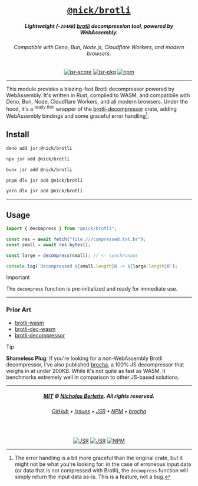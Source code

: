 <div align="center">

# [`@nick/brotli`][JSR]

##### Lightweight (`~204KB`) [brotli] decompression tool, powered by WebAssembly.

###### Compatible with Deno, Bun, Node.js, Cloudflare Workers, and modern browsers.

[![jsr-score][badge-jsr-score]][badge-jsr-score]
[![jsr-pkg][badge-jsr-pkg]][badge-jsr-pkg] [![npm][badge-npm]][NPM]

</div>

---

This module provides a blazing-fast Brotli decompressor powered by WebAssembly.
It's written in Rust, compiled to WASM, and compatibile with Deno, Bun, Node,
Cloudflare Workers, and all modern browsers. Under the hood, it's a
<sup><em>really</em> thin</sup> wrapper of the [brotli-decompressor] crate,
adding WebAssembly bindings and some graceful error handling[^1].

[^1]: The error handling is a bit more graceful than the original crate, but it
    might not be what you're looking for: in the case of erroneous input data
    (or data that is not compressed with Brotli), the `decompress` function will
    simply return the input data as-is[^2]. This is a feature, not a bug.

[^2]: Note that "as-is" does not mean the same exact `Uint8Array` object is
    returned; the data, however, will be the same as what was passed in.

## Install

```sh
deno add jsr:@nick/brotli
```

```sh
npx jsr add @nick/brotli
```

```sh
bunx jsr add @nick/brotli
```

```sh
pnpm dlx jsr add @nick/brotli
```

```sh
yarn dlx jsr add @nick/brotli
```

---

## Usage

```ts
import { decompress } from "@nick/brotli";

const res = await fetch("file:///compressed.txt.br");
const small = await res.bytes();

const large = decompress(small); // <- synchronous

console.log(`Decompressed ${small.length}B -> ${large.length}B`);
```

> [!IMPORTANT]
> The `decompress` function is pre-initialized and ready for immediate use.

---

### Prior Art

- [brotli-wasm]
- [brotli-dec-wasm]
- [brotli-decompressor]

> [!TIP]
>
> **Shameless Plug**: If you're looking for a non-WebAssembly Brotli
> decompressor, I've also published [brocha], a 100% JS decompressor that weighs
> in at under 200KB. While it's not quite as fast as WASM, it benchmarks
> extremely well in comparison to other JS-based solutions.

---

<div align="center">

##### [MIT] © [Nicholas Berlette]. All rights reserved.

###### [GitHub] • [Issues] • [JSR] • [NPM] • [brocha]

<br>

[![JSR][badge-jsr]][JSR] [![JSR][badge-jsr-score]][JSR] [![NPM][badge-npm]][NPM]

</div>

[brocha]: https://jsr.io/@nick/brocha "View the @nick/brocha project on jsr.io"
[brotli]: https://github.com/google/brotli "View the google/brotli project on GitHub"
[MIT]: https://nick.mit-license.org "MIT © 2024+ Nicholas Berlette. All rights reserved."
[Nicholas Berlette]: https://github.com/nberlette "Nicholas Berlette on GitHub"
[GitHub]: https://github.com/nberlette/brotli "View the @nick/brotli project on GitHub"
[Issues]: https://github.com/nberlette/brotli/issues "View issues for the @nick/brotli project on GitHub"
[JSR]: https://jsr.io/@nick/brotli/doc "View the @nick/brotli documentation on jsr.io"
[NPM]: https://www.npmjs.com/package/@nberlette/brotli "View the @nberlette/brotli package on npm"
[brotli-decompressor]: https://crates.io/crates/brotli-decompressor "View the brotli-decompressor crate on crates.io"
[brotli-wasm]: https://crates.io/brotli-wasm "View the brotli-wasm crate on crates.io"
[brotli-dec-wasm]: https://crates.io/brotli-dec-wasm "View the brotli-dec-wasm crate on crates.io"
[badge-npm]: https://img.shields.io/badge/@nberlette%2fbrotli-tomato.svg?logoWidth=32&logoColor=white&color=firebrick&logo=data:image/svg+xml;charset=utf-8;base64,PHN2ZyB4bWxucz0iaHR0cDovL3d3dy53My5vcmcvMjAwMC9zdmciIHdpZHRoPSIzLjExZW0iIGhlaWdodD0iMWVtIiB2aWV3Qm94PSIwIC0yNSA1MTIgMTkwIj48cGF0aCBmaWxsPSIjZmZmIiBkPSJNMTU3LjUzOCAxNjQuMTAzaDY1LjY0MXYtMzIuODJoNjUuNjQyVjBIMTU3LjUzOHpNMjIzLjE4IDMyLjgySDI1NnY2NS42NGgtMzIuODJ6TTMxNS4wNzcgMHYxMzEuMjgyaDY1LjY0VjMyLjgyMWgzMi44MjF2OTguNDYxaDMyLjgyMVYzMi44MjFoMzIuODJ2OTguNDYxSDUxMlYwek0wIDEzMS4yODJoNjUuNjQxVjMyLjgyMWgzMi44MnY5OC40NjFoMzIuODIxVjBIMHoiLz48L3N2Zz4= "View @nberlette/brotli on npm"
[badge-jsr]: https://jsr.io/badges/@nick "View all of @nick's packages on jsr.io"
[badge-jsr-pkg]: https://jsr.io/badges/@nick/brotli "View @nick/brotli on jsr.io"
[badge-jsr-score]: https://jsr.io/badges/@nick/brotli/score "View the score for @nick/brotli on jsr.io"
